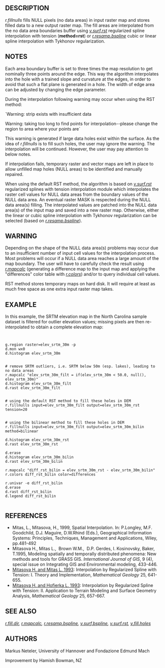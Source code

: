 

## DESCRIPTION

*r.fillnulls* fills NULL pixels (no data areas) in input raster
map and stores filled data to a new output raster map. The fill areas
are interpolated from the no data area boundaries buffer
using *[v.surf.rst](v.surf.rst.html)* regularized
spline interpolation with tension (**method=rst**) or
*[r.resamp.bspline](r.resamp.bspline.html)* cubic or
linear spline interpolation with Tykhonov regularization.

## NOTES

Each area boundary buffer is set to three times the map resolution to get nominally
three points around the edge. This way the algorithm interpolates into the hole with
a trained slope and curvature at the edges, in order to avoid that such a flat plane
is generated in a hole. The width of edge area can be adjusted by
changing the edge parameter.

During the interpolation following warning may occur when using the RST method:

`Warning: strip exists with insufficient data

Warning: taking too long to find points for interpolation--please change
the region to area where your points are`

This warning is generated if large data holes exist within the surface.
As the idea of *r.fillnulls* is to fill such holes, the user may
ignore the warning. The interpolation will be continued. However, the user
may pay attention to below notes.

If interpolation fails, temporary raster and vector maps are left in place to allow
unfilled map holes (NULL areas) to be identified and manually repaired.

When using the default RST method, the algorithm is based
on *[v.surf.rst](v.surf.rst.html)* regularized
splines with tension interpolation module which interpolates the
raster cell values for NULL data areas from the boundary values of the
NULL data area. An eventual raster MASK is respected during the NULL
data area(s) filling. The interpolated values are patched into the
NULL data area(s) of the input map and saved into a new raster map.
Otherwise, either the linear or cubic spline interpolation with
Tykhonov regularization can be selected (based on
*[r.resamp.bspline](r.resamp.bspline.html)*).

## WARNING

Depending on the shape of the NULL data area(s) problems may occur due to an
insufficient number of input cell values for the interpolation process. Most
problems will occur if a NULL data area reaches a large amount of the map
boundary. The user will have to carefully check the result using
*[r.mapcalc](r.mapcalc.html)* (generating a
difference map to the input map and applying the
"differences" color table
with *[r.colors](r.colors.html)*) and/or to query
individual cell values.

RST method stores temporary maps on hard disk. It will require at least as much
free space as one extra input raster map takes.

## EXAMPLE

In this example, the SRTM elevation map in the
North Carolina sample dataset is filtered for outlier
elevation values; missing pixels are then re-interpolated to obtain
a complete elevation map:

```


g.region raster=elev_srtm_30m -p
d.mon wx0
d.histogram elev_srtm_30m


# remove SRTM outliers, i.e. SRTM below 50m (esp. lakes), leading to no data areas
r.mapcalc "elev_srtm_30m_filt = if(elev_srtm_30m < 50.0, null(), elev_srtm_30m)"
d.histogram elev_srtm_30m_filt
d.rast elev_srtm_30m_filt


# using the default RST method to fill these holes in DEM
r.fillnulls input=elev_srtm_30m_filt output=elev_srtm_30m_rst tension=20


# using the bilinear method to fill these holes in DEM
r.fillnulls input=elev_srtm_30m_filt output=elev_srtm_30m_bilin method=bilinear

d.histogram elev_srtm_30m_rst
d.rast elev_srtm_30m_rst

d.erase
d.histogram elev_srtm_30m_bilin
d.rast elev_srtm_30m_bilin

r.mapcalc "diff_rst_bilin = elev_srtm_30m_rst - elev_srtm_30m_bilin"
r.colors diff_rst_bilin color=differences

r.univar -e diff_rst_bilin
d.erase
d.rast diff_rst_bilin
d.legend diff_rst_bilin


```


## REFERENCES

* Mitas, L., Mitasova, H., 1999, Spatial Interpolation. In: P.Longley,
  M.F. Goodchild, D.J. Maguire, D.W.Rhind (Eds.), Geographical Information
  Systems: Principles, Techniques, Management and Applications, Wiley,
  pp.481-492
* Mitasova H., Mitas L.,  Brown W.M.,  D.P. Gerdes, I.
  Kosinovsky, Baker, T.1995, Modeling spatially and temporally distributed
  phenomena: New methods and tools for GRASS GIS. *International Journal of
  GIS*, 9 (4), special issue on Integrating GIS and Environmental modeling,
  433-446.
* [Mitasova H.
  and Mitas L. 1993](http://fatra.cnr.ncsu.edu/~hmitaso/gmslab/papers/lmg.rev1.ps): Interpolation by Regularized Spline with Tension: I.
  Theory and Implementation, *Mathematical Geology* 25, 641-655.
* [Mitasova H.
  and Hofierka L. 1993](http://fatra.cnr.ncsu.edu/~hmitaso/gmslab/papers/hmg.rev1.ps): Interpolation by Regularized Spline with Tension:
  II. Application to Terrain Modeling and Surface Geometry Analysis,
  *Mathematical Geology* 25, 657-667.


## SEE ALSO

*[r.fill.dir](r.fill.dir.html),
[r.mapcalc](r.mapcalc.html),
[r.resamp.bspline](r.resamp.bspline.html),
[v.surf.bspline](v.surf.bspline.html),
[v.surf.rst](v.surf.rst.html),
[v.fill.holes](v.fill.holes.html)*

## AUTHORS

Markus Neteler, University of Hannover and Fondazione Edmund Mach

Improvement by Hamish Bowman, NZ

